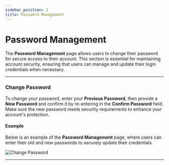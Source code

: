 ```yaml
---
sidebar_position: 3
title: Password Management
---
```


# Password Management

The **Password Management** page allows users to change their password for secure access to their account. This section is essential for maintaining account security, ensuring that users can manage and update their login credentials when necessary.

---

### Change Password

To change your password, enter your **Previous Password**, then provide a **New Password** and confirm it by re-entering in the **Confirm Password** field. Make sure the new password meets security requirements to enhance your account's protection.

#### Example

Below is an example of the **Password Management** page, where users can enter their old and new passwords to securely update their credentials.

<div style={{ textAlign: 'center' }}>
  <img src="/img/preferences/pass.png" alt="Change Password" />
</div>

---
